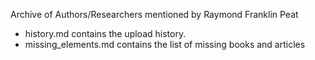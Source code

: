 Archive of Authors/Researchers mentioned by Raymond Franklin Peat
- history.md contains the upload history.
- missing_elements.md contains the list of missing books and articles